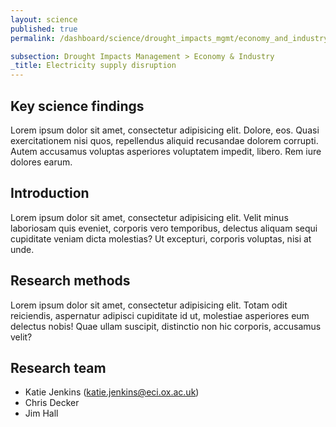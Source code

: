 ```yaml
---
layout: science
published: true
permalink: /dashboard/science/drought_impacts_mgmt/economy_and_industry/esd/

subsection: Drought Impacts Management > Economy & Industry
_title: Electricity supply disruption
---
```


## Key science findings

Lorem ipsum dolor sit amet, consectetur adipisicing elit. Dolore, eos. Quasi exercitationem nisi quos, repellendus aliquid recusandae dolorem corrupti. Autem accusamus voluptas asperiores voluptatem impedit, libero. Rem iure dolores earum.

## Introduction

Lorem ipsum dolor sit amet, consectetur adipisicing elit. Velit minus laboriosam quis eveniet, corporis vero temporibus, delectus aliquam sequi cupiditate veniam dicta molestias? Ut excepturi, corporis voluptas, nisi at unde.

## Research methods

Lorem ipsum dolor sit amet, consectetur adipisicing elit. Totam odit reiciendis, aspernatur adipisci cupiditate id ut, molestiae asperiores eum delectus nobis! Quae ullam suscipit, distinctio non hic corporis, accusamus velit?

## Research team

* Katie Jenkins (katie.jenkins@eci.ox.ac.uk)
* Chris Decker
* Jim Hall